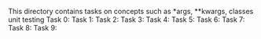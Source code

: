 This directory contains tasks on concepts such as *args, **kwargs, classes
unit testing
Task 0:
Task 1:
Task 2:
Task 3:
Task 4:
Task 5:
Task 6:
Task 7:
Task 8:
Task 9:
